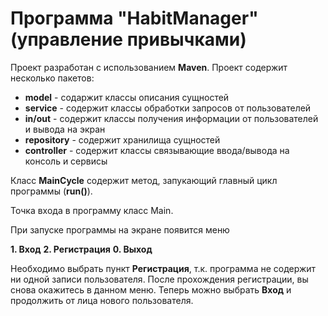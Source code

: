 # Программа "HabitManager" (управление привычками)

Проект разработан с использованием __Maven__.
Проект содержит несколько пакетов:

* __model__  - содаржит классы описания сущностей
* __service__ - содержит классы обработки запросов от пользователей
* __in/out__ - содержит классы получения информации от пользователей и вывода на экран
* __repository__ - содержит хранилища сущностей
* __controller__ - содержит классы связывающие ввода/вывода на консоль и сервисы

Класс __MainCycle__ содержит метод, запукающий главный цикл программы (__run()__). 

Точка входа в программу класс Main.

При запуске программы на экране появится меню 

__1. Вход__
__2. Регистрация__
__0. Выход__

Необходимо выбрать пункт __Регистрация__, т.к. программа не содержит ни одной записи пользователя. После прохождения регистрации, вы снова окажитесь в данном меню. Теперь можно выбрать __Вход__ и продолжить от лица нового пользователя.